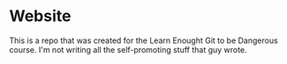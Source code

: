 # Website
This is a repo that was created for the Learn Enought Git to be Dangerous
course. I'm not writing all the self-promoting stuff that guy wrote.
